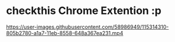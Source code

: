 # checkthis Chrome Extention :p


https://user-images.githubusercontent.com/58986949/115314310-805b2780-a1a7-11eb-8558-648a367ea231.mp4


